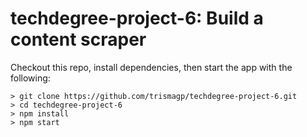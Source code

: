 # techdegree-project-6: Build a content scraper

Checkout this repo, install dependencies, then start the app with the following:

```
> git clone https://github.com/trismagp/techdegree-project-6.git
> cd techdegree-project-6
> npm install
> npm start
```
